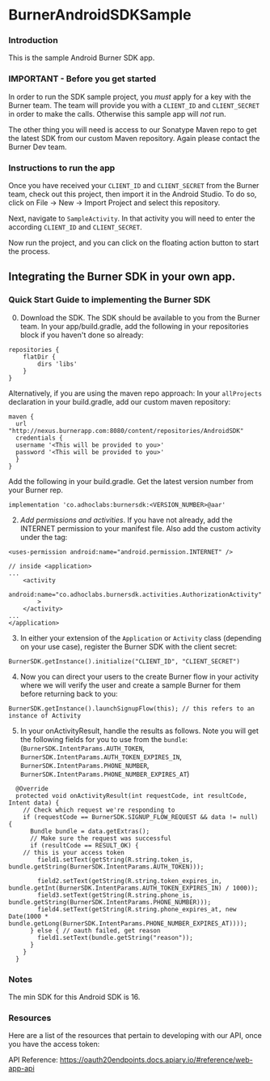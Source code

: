 # BurnerAndroidSDKSample

### Introduction
This is the sample Android Burner SDK app. 

### IMPORTANT - Before you get started
In order to run the SDK sample project, you *must* apply for a key with the Burner team. The team will provide you with a `CLIENT_ID` and `CLIENT_SECRET` in order to make the calls. Otherwise this sample app will *not* run.

The other thing you will need is access to our Sonatype Maven repo to get the latest SDK from our custom Maven repository. Again please contact the Burner Dev team.

### Instructions to run the app
Once you have received your `CLIENT_ID` and `CLIENT_SECRET` from the Burner team, check out this project, then import it in the Android Studio. To do so, click on File -> New -> Import Project and select this repository.

Next, navigate to `SampleActivity`. In that activity you will need to enter the according `CLIENT_ID` and `CLIENT_SECRET`.

Now run the project, and you can click on the floating action button to start the process.

## Integrating the Burner SDK in your own app.

### Quick Start Guide to implementing the Burner SDK

0. Download the SDK. The SDK should be available to you from the Burner team. In your app/build.gradle, add the following in your repositories block if you haven't done so already:
```
repositories {
    flatDir {
        dirs 'libs'
    }
}
```

Alternatively, if you are using the maven repo approach: In your `allProjects` declaration in your build.gradle, add our custom maven repository:

```
maven {
  url "http://nexus.burnerapp.com:8080/content/repositories/AndroidSDK"
  credentials {
  username '<This will be provided to you>'
  password '<This will be provided to you>'
  }
}
```

Add the following in your build.gradle. Get the latest version number from your Burner rep.
```
implementation 'co.adhoclabs:burnersdk:<VERSION_NUMBER>@aar' 
```

2. *Add permissions and activities*. If you have not already, add the INTERNET permission to your manifest file. Also add the custom activity under the <application> tag:
```
<uses-permission android:name="android.permission.INTERNET" />
 
// inside <application>
...
    <activity
        android:name="co.adhoclabs.burnersdk.activities.AuthorizationActivity"
        >
    </activity>
...
</application>
```

3. In either your extension of the `Application` or `Activity` class (depending on your use case), register the Burner SDK with the client secret:
```
BurnerSDK.getInstance().initialize("CLIENT_ID", "CLIENT_SECRET")
```

4. Now you can direct your users to the create Burner flow in your activity where we will verify the user and create a sample Burner for them before returning back to you:
```
BurnerSDK.getInstance().launchSignupFlow(this); // this refers to an instance of Activity
```

5. In your onActivityResult, handle the results as follows. Note you will get the following fields for you to use from the `bundle`: (`BurnerSDK.IntentParams.AUTH_TOKEN`, `BurnerSDK.IntentParams.AUTH_TOKEN_EXPIRES_IN`, `BurnerSDK.IntentParams.PHONE_NUMBER`, `BurnerSDK.IntentParams.PHONE_NUMBER_EXPIRES_AT`)
```
  @Override
  protected void onActivityResult(int requestCode, int resultCode, Intent data) {
    // Check which request we're responding to
    if (requestCode == BurnerSDK.SIGNUP_FLOW_REQUEST && data != null) {
      Bundle bundle = data.getExtras();
      // Make sure the request was successful
      if (resultCode == RESULT_OK) {
	// this is your access token
        field1.setText(getString(R.string.token_is, bundle.getString(BurnerSDK.IntentParams.AUTH_TOKEN)));

        field2.setText(getString(R.string.token_expires_in, bundle.getInt(BurnerSDK.IntentParams.AUTH_TOKEN_EXPIRES_IN) / 1000));
        field3.setText(getString(R.string.phone_is, bundle.getString(BurnerSDK.IntentParams.PHONE_NUMBER)));
        field4.setText(getString(R.string.phone_expires_at, new Date(1000 * bundle.getLong(BurnerSDK.IntentParams.PHONE_NUMBER_EXPIRES_AT))));
      } else { // oauth failed, get reason
        field1.setText(bundle.getString("reason"));
      }
    }
  }
```

### Notes
The min SDK for this Android SDK is 16.

### Resources
Here are a list of the resources that pertain to developing with our API, once you have the access token:

API Reference: https://oauth20endpoints.docs.apiary.io/#reference/web-app-api

